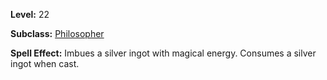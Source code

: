 <!-- TITLE: Spell: Imbue Silver -->
<!-- SUBTITLE:  -->

**Level:** 22

**Subclass:** [Philosopher](philosopher)

**Spell Effect:** Imbues a silver ingot with magical energy.  Consumes a silver ingot when cast.